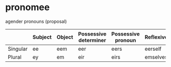 # pronomee

agender pronouns (proposal)

|          | Subject | Object | Possessive determiner | Possessive pronoun | Reflexive |
|----------|---------|--------|-----------------------|--------------------|-----------|
| Singular |    ee   |   eem  |          eer          |        eers        |  eerself  |
| Plural   |    ey   |   em   |          eir          |        eirs        |  emselves |
